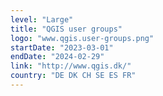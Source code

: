 ```yaml
---
level: "Large"
title: "QGIS user groups"
logo: "www.qgis.user-groups.png"
startDate: "2023-03-01"
endDate: "2024-02-29"
link: "http://www.qgis.dk/"
country: "DE DK CH SE ES FR"
---
```

